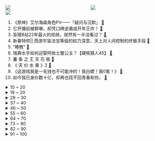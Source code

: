 <div >
	<a style="float:left;width:55%;" href = "https://github.com/anuraghazra/github-readme-stats">
	 <img src = "https://github-readme-stats.vercel.app/api?username=iuuuuuaena&theme=buefy&show_icons=true"/>
	</a>
	<a  style="float:right;width:45%" href = "https://github.com/anuraghazra/github-readme-stats">
	 <img  src="https://github-readme-stats.vercel.app/api/top-langs/?username=anuraghazra&layout=compact"/>
	</a>
	</div>

[![](https://img.shields.io/badge/jxd-@jxdgogogo.xyz-yellowgreen.svg)](https://www.jxdgogogo.xyz)<br>
1. 《原神》艾尔海森角色PV——「疑问与沉默」 [:link:](//www.bilibili.com/video/BV1MM411c7m6) <br>
2. 它开播前被群嘲，却凭口碑逆袭成开年王炸！ [:link:](//www.bilibili.com/video/BV1tP4y1C79q) <br>
3. 盲猜B站22年最火的视频，居然有一半没看过？ [:link:](//www.bilibili.com/video/BV1GY411y7Yt) <br>
4. 新春特供|| 西游宇宙法宝等级的权力深意，天上对人间控制的终极手段 [:link:](//www.bilibili.com/video/BV1GG4y1y7DL) <br>
5. “睡教” [:link:](//www.bilibili.com/video/BV1YY4y1f7DH) <br>
6. 瑞典水手如何迎娶阿依土鳖公主？【硬核狠人45】 [:link:](//www.bilibili.com/video/BV1uM411h7MN) <br>
7. 薯 条 之 王 天 花 板 [:link:](//www.bilibili.com/video/BV1D8411K7eK) <br>
8. 《 天 价 水 果 》2 [:link:](//www.bilibili.com/video/BV1GW4y137RL) <br>
9. 《这游戏我是一毛钱也不可能冲的！我白嫖！我0氪！》 [:link:](//www.bilibili.com/video/BV1FW4y1V7eE) <br>
10. 如今我已身价数十亿，却再也找不回青春和你。 [:link:](//www.bilibili.com/video/BV1ne4y1G7Kr) <br>
<details>
<summary>10 ~ 20</summary>

11. 我到底是你的什么啊（恼） [:link:](//www.bilibili.com/video/BV1TK41117cZ) <br>
12. 谢谢你的礼物，你还好吗 [:link:](//www.bilibili.com/video/BV11x4y1g7VG) <br>
13. 不幸的是，圈圈还是套上了圈圈 [:link:](//www.bilibili.com/video/BV1td4y1j7gV) <br>
14. 美好旅行图鉴 [:link:](//www.bilibili.com/video/BV1Z24y1e7Ja) <br>
15. 全国各地迷惑的特色菜 [:link:](//www.bilibili.com/video/BV14d4y1j7Rk) <br>
16. 【春晚鬼畜】赵本山：我就是念诗之王！【改革春风吹满地】 [:link:](//www.bilibili.com/video/BV1bW411n7fY) <br>
17. 成都. 玉芝兰厨子探店¥？？00 [:link:](//www.bilibili.com/video/BV1cY411y7MR) <br>
18. 河南8旬老人夜市摆摊，利润仅2毛，顾客寥寥无几！ [:link:](//www.bilibili.com/video/BV1gA411f7Dn) <br>
19. 奸商：3千元笔记本卖你5千犯法吗？女生电脑城买笔记本实录 [:link:](//www.bilibili.com/video/BV1yM411F74s) <br>
</details>
<details>
<summary>19 ~ 20</summary>

20. 法国人怎么看中国网红Thurman猫一杯? [:link:](//www.bilibili.com/video/BV1C3411m7PQ) <br>
21. 你们给我1000W这个广告我也不会接！谁来拯救那些被毒槟榔割脸的年轻人！ [:link:](//www.bilibili.com/video/BV1X24y1e73W) <br>
22. 花30万只涨了3000粉，是什么感受？痛~太痛了~ [:link:](//www.bilibili.com/video/BV1wG4y1j7Vs) <br>
23. 有些粉丝爱明星 像极了妈妈爱孩子 [:link:](//www.bilibili.com/video/BV1UA411Z7ZM) <br>
24. 开年第一摇！《星际瑶仔》奉上！ [:link:](//www.bilibili.com/video/BV1a24y1a7m5) <br>
25. 王冰冰的街头实验 [:link:](//www.bilibili.com/video/BV1nM411h7xG) <br>
26. 我的爷爷是个发明家，他发明了辣条！！ [:link:](//www.bilibili.com/video/BV19G4y1w7YQ) <br>
27. 20年以来，游戏替中国式家长背了多少黑锅？ [:link:](//www.bilibili.com/video/BV1JM411F76o) <br>
28. 【引航者试炼】TN-1至TN-4 恢宏试炼 简单好抄 [:link:](//www.bilibili.com/video/BV1YD4y1p7Pd) <br>
</details>
<details>
<summary>28 ~ 30</summary>

29. 方便面锅底卖188？本就不富裕的探店搭档雪上加霜...【凭啥这么贵50-炉釜·山野吊锅】 [:link:](//www.bilibili.com/video/BV1pe4y1G7VL) <br>
30. 撒旦:十八层地狱的人什么时候跑出来的？ [:link:](//www.bilibili.com/video/BV1mx4y1G7aC) <br>
31. 哈士奇到底有多贱 [:link:](//www.bilibili.com/video/BV1C3411m7EH) <br>
32. 无法行走+物品栏只有一格通关我的世界 [:link:](//www.bilibili.com/video/BV1dP4y1e7Zz) <br>
33. 只因在羊群中多看了它一眼，我给我的牧羊犬买了一只羊做宠物 [:link:](//www.bilibili.com/video/BV1pd4y1j71b) <br>
34. 圣酒车 [:link:](//www.bilibili.com/video/BV1wM411h7Wk) <br>
35. “比奇堡的天上没有云” [:link:](//www.bilibili.com/video/BV1Q8411K72z) <br>
36. 关于流行音乐的深度研究：华语音乐已经完蛋了吗？ [:link:](//www.bilibili.com/video/BV1m8411P7v7) <br>
37. 【小短片】酒桌文化难题 [:link:](//www.bilibili.com/video/BV14G4y1A7RK) <br>
</details>
<details>
<summary>37 ~ 40</summary>

38. 杀疯了！12万人打出8.9分，复仇爽剧让人欲罢不能！深度解说《黑暗荣耀》（上） [:link:](//www.bilibili.com/video/BV123411o7GH) <br>
39. 露营绳结之王—布林结。坚固无比，安全可靠，你学会了吗？ [:link:](//www.bilibili.com/video/BV1KR4y127mX) <br>
40. 一口气看完猪猪侠之变身战队，GG爆的满级号被队友给玩废了！ [:link:](//www.bilibili.com/video/BV1BY411y7ZE) <br>
41. 我们做了个鱼灯笼确实没想到能用这么久... [:link:](//www.bilibili.com/video/BV1NM411b7Sy) <br>
42. 答应你们穿裙子自律，但是穿了又好像没穿，拖了又好像没拖.. [:link:](//www.bilibili.com/video/BV1yd4y1j7Tj) <br>
43. ⚡ 3.4 玩 家 现 状 ⚡ [:link:](//www.bilibili.com/video/BV18D4y1p7N6) <br>
44. 【逗鱼时刻】第385期 这旅程，我们一起走过 [:link:](//www.bilibili.com/video/BV1P24y1Y75B) <br>
45. 你喜欢的经典色系设计，祝福2023致富发财！ [:link:](//www.bilibili.com/video/BV1Mx4y1G7Ls) <br>
46. up主打扮成混混去日本女友老家拜见家长，结果... [:link:](//www.bilibili.com/video/BV1Q24y1a769) <br>
</details>
<details>
<summary>46 ~ 50</summary>

47. 来餐车厂催进度，结果跟车厂老板做了个约定… [:link:](//www.bilibili.com/video/BV1Bx4y1G7zU) <br>
48. 唐师父的钱包保卫战 [:link:](//www.bilibili.com/video/BV1zG411K73G) <br>
49. 做了个炸蛋，好吃到不行！ [:link:](//www.bilibili.com/video/BV1G3411U7Ux) <br>
50. 出了教资面试考场，我为我的虚伪感到羞愧 [:link:](//www.bilibili.com/video/BV1K24y1v7QU) <br>
51. 冬季骑行东北，道路结冰不断摔倒，艰难到达城市住进新帐篷很开心！ [:link:](//www.bilibili.com/video/BV1VA411Z7mA) <br>
52. 逐帧解析《原神》3.4版本PV「磬弦奏华夜」逆天级考据！ [:link:](//www.bilibili.com/video/BV1sG4y1y74C) <br>
53. 二  战，但  要  素  过  多 [:link:](//www.bilibili.com/video/BV1GW4y1V72n) <br>
54. 【散人】电击治疗？恐怖逃脱！真人互动游戏《飞越13号房》 （暂完结） [:link:](//www.bilibili.com/video/BV1yP4y1C7pa) <br>
55. 【超轻粘土】手部练习 [:link:](//www.bilibili.com/video/BV1ke4y1374f) <br>
</details>
<details>
<summary>55 ~ 60</summary>

56. 支持地包天良田的请扣1，支持龅牙永琪吗的请看到最后 [:link:](//www.bilibili.com/video/BV1PM411h7gR) <br>
57. 你画我穿2.0, 但搭配好的衣服送你 [:link:](//www.bilibili.com/video/BV1Z3411m7HD) <br>
58. 太突然了，一时我接受不了你这么离开了 [:link:](//www.bilibili.com/video/BV1zx4y1g7bE) <br>
59. 不就是个1000000粉丝的牌子嘛！ [:link:](//www.bilibili.com/video/BV1UG4y1y741) <br>
60. 2022年度总结 [:link:](//www.bilibili.com/video/BV1he4y1G7hW) <br>
61. 让我看看到底是哪个小猫咪没有穿衣服！？？ [:link:](//www.bilibili.com/video/BV13A411Z7eU) <br>
62. 酥脆透亮的锅包肉，亲妈级教程。 [:link:](//www.bilibili.com/video/BV1bP4y1C7iR) <br>
63. 破解“万恶之源”出处！“钢琴搞笑女”竟是她？原来这么漂亮 [:link:](//www.bilibili.com/video/BV1d8411K7Cz) <br>
64. 史诗级合作！鬼畜全明星联手24K《Mood》 [:link:](//www.bilibili.com/video/BV18G4y1L7H9) <br>
</details>
<details>
<summary>64 ~ 70</summary>

65. “仅此86秒，原神中那些文艺到极致的台词！懂不懂原神文编的含金量啊？” [:link:](//www.bilibili.com/video/BV1EG4y1A7Wp) <br>
66. 在古都洛阳竟然被算出回到古代能位极人臣??? [:link:](//www.bilibili.com/video/BV1Xv4y1v7dp) <br>
67. 【中国奇谭仿妆COS】鹅鹅鹅｜狐狸书生｜他要请你喝一杯薄酒，可你只想逃命。 [:link:](//www.bilibili.com/video/BV1wW4y1V7ji) <br>
68. 深圳月租5000的空房，被我打造成了理想的家 [:link:](//www.bilibili.com/video/BV18P4y1C7fZ) <br>
69. 3年前因考验玩家人性在外网争议的游戏！结局让人陷入沉思！ [:link:](//www.bilibili.com/video/BV1jK41117z9) <br>
70. 1Q1500！塔姆最折磨套路！对手：太痛苦辣！【有点骚东西】 [:link:](//www.bilibili.com/video/BV1yx4y1G7V4) <br>
71. 当景点只有我一个人的时候… [:link:](//www.bilibili.com/video/BV1eK41117T5) <br>
72. 新概念“放松” [:link:](//www.bilibili.com/video/BV16D4y1p7gD) <br>
73. 第一次在兄弟面前展示才艺 [:link:](//www.bilibili.com/video/BV1ND4y1L7rS) <br>
</details>
<details>
<summary>73 ~ 80</summary>

74. 勇闯地府！挑战1W元通关造梦无双#2 [:link:](//www.bilibili.com/video/BV1CP4y1C79o) <br>
75. 一名非常专业的小偷！ [:link:](//www.bilibili.com/video/BV1L3411U7EX) <br>
76. 当我送一个橘猫板凳给我家猫，我家猫的反应 [:link:](//www.bilibili.com/video/BV1KA411Z7wj) <br>
77. 梅西C罗亮相春晚节目曝光！ [:link:](//www.bilibili.com/video/BV1Q24y1e75f) <br>
78. 国产免费GAL东北往事，已开放下载！玩之前你必须知到这些！ [:link:](//www.bilibili.com/video/BV1jD4y157hK) <br>
79. 简 单 吃 碗 热 汤 面 [:link:](//www.bilibili.com/video/BV1Cv4y1v7tH) <br>
80. 新一代“网红按斤称零食”来袭！究竟是不是骗人的？？？ [:link:](//www.bilibili.com/video/BV1GP4y1y78F) <br>
81. 男生的专属浪漫，一定要看到最后！ [:link:](//www.bilibili.com/video/BV1BM411a7SU) <br>
82. 《坐忘道MV》三花聚顶！羽化登仙！哈哈道爷我悟了！！！ [:link:](//www.bilibili.com/video/BV1cK41117mP) <br>
</details>
<details>
<summary>82 ~ 90</summary>

83. 这是什么离谱的操作啊！！ [:link:](//www.bilibili.com/video/BV19g411W7AU) <br>
84. 须弥隐藏任务，凶猛动物在哪里？ [:link:](//www.bilibili.com/video/BV1714y1u71n) <br>
85. 在世人眼里，你是一个大反派，可记忆被曝光后，事情反转了【04】 [:link:](//www.bilibili.com/video/BV1JM411F7jx) <br>
86. 甘草系列让我深刻明白人生的路还很漫长 [:link:](//www.bilibili.com/video/BV1tG4y1y721) <br>
87. 你好，粤语版《兰亭序》 [:link:](//www.bilibili.com/video/BV1Nx4y1V7bM) <br>
88. 【红色警戒 2022 公测】以前的红警VS现在的红警 [:link:](//www.bilibili.com/video/BV1SG4y1w72g) <br>
89. 【明日方舟】“引航者试炼”TN-1~4全关卡平民攻略！阵容平民+低练度+语音详解的愉悦攻略！（更新中）《明日方舟》|魔法Zc目录 [:link:](//www.bilibili.com/video/BV1VA411Z7g6) <br>
90. 结尾嘎嘎爆笑！哈哈哈哈哈哈哈哈！ [:link:](//www.bilibili.com/video/BV12v4y1v7gK) <br>
91. 花20天时间把一只鸡浓缩成一碗面！据说这碗面的配方值一百两？ [:link:](//www.bilibili.com/video/BV1BD4y1V7Mk) <br>
</details>
<details>
<summary>91 ~ 100</summary>

92. 视频网站的“蓝光”是怎么骗你的？——视频画质全解析【柴知道】 [:link:](//www.bilibili.com/video/BV1nW4y1V7kR) <br>
93. 抱歉，这不是爱情，这是性暴力 [:link:](//www.bilibili.com/video/BV1fK411k73G) <br>
94. 姜子牙：我封神主打的就是匡扶汉室 [:link:](//www.bilibili.com/video/BV1M14y1u7X5) <br>
95. 2023明日方舟新春会「兔兔闹新春」庆典宣传PV [:link:](//www.bilibili.com/video/BV1Rx4y1g7vE) <br>
96. 这b班就非得上吗？ [:link:](//www.bilibili.com/video/BV1TM411F7UZ) <br>
97. MC当玩家可以进入任何生物身体？ [:link:](//www.bilibili.com/video/BV1WP411F7An) <br>
98. 年兽：你管这叫烟花？？？ [:link:](//www.bilibili.com/video/BV1qv4y1B7cL) <br>
99. “这种感觉很难形容，就像是回到了小时候...” [:link:](//www.bilibili.com/video/BV1Yv4y1v716) <br>
100. 再一个..让我再学一个吧.. [:link:](//www.bilibili.com/video/BV1Rv4y1v7RU) <br>
</details>
